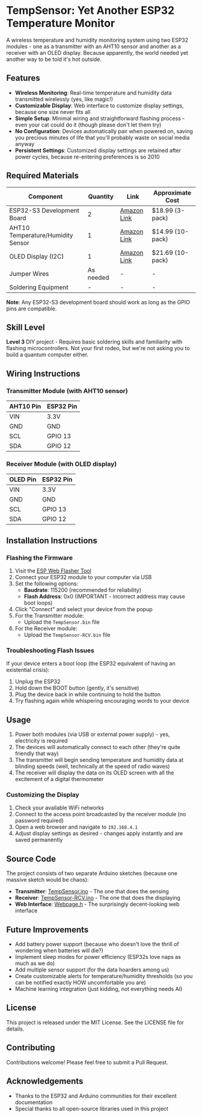 # TempSensor: Yet Another ESP32 Temperature Monitor

A wireless temperature and humidity monitoring system using two ESP32 modules - one as a transmitter with an AHT10 sensor and another as a receiver with an OLED display. Because apparently, the world needed yet another way to be told it's hot outside.



## Features

- **Wireless Monitoring**: Real-time temperature and humidity data transmitted wirelessly (yes, like magic!)
- **Customizable Display**: Web interface to customize display settings, because one size never fits all
- **Simple Setup**: Minimal wiring and straightforward flashing process - even your cat could do it (though please don't let them try)
- **No Configuration**: Devices automatically pair when powered on, saving you precious minutes of life that you'll probably waste on social media anyway
- **Persistent Settings**: Customized display settings are retained after power cycles, because re-entering preferences is so 2010

## Required Materials

| Component | Quantity | Link | Approximate Cost |
|-----------|----------|------|------------------|
| ESP32-S3 Development Board | 2 | [Amazon Link](https://a.co/d/dDLfVQh) | $18.99 (3-pack) |
| AHT10 Temperature/Humidity Sensor | 1 | [Amazon Link](https://a.co/d/9607TRc) | $14.99 (10-pack) |
| OLED Display (I2C) | 1 | [Amazon Link](https://a.co/d/d1oBQb6) | $21.69 (10-pack) |
| Jumper Wires | As needed | - | - |
| Soldering Equipment | - | - | - |

**Note**: Any ESP32-S3 development board should work as long as the GPIO pins are compatible.

## Skill Level

**Level 3** DIY project - Requires basic soldering skills and familiarity with flashing microcontrollers. Not your first rodeo, but we're not asking you to build a quantum computer either.

## Wiring Instructions

### Transmitter Module (with AHT10 sensor)

| AHT10 Pin | ESP32 Pin |
|-----------|-----------|
| VIN | 3.3V |
| GND | GND |
| SCL | GPIO 13 |
| SDA | GPIO 12 |

### Receiver Module (with OLED display)

| OLED Pin | ESP32 Pin |
|----------|-----------|
| VIN | 3.3V |
| GND | GND |
| SCL | GPIO 13 |
| SDA | GPIO 12 |

## Installation Instructions

### Flashing the Firmware

1. Visit the [ESP Web Flasher Tool](https://espressif.github.io/esptool-js/)
2. Connect your ESP32 module to your computer via USB
3. Set the following options:
   - **Baudrate**: 115200 (recommended for reliability)
   - **Flash Address**: 0x0 (IMPORTANT - incorrect address may cause boot loops)
4. Click "Connect" and select your device from the popup
5. For the Transmitter module:
   - Upload the `TempSensor.bin` file
6. For the Receiver module:
   - Upload the `TempSensor-RCV.bin` file

### Troubleshooting Flash Issues

If your device enters a boot loop (the ESP32 equivalent of having an existential crisis):
1. Unplug the ESP32
2. Hold down the BOOT button (gently, it's sensitive)
3. Plug the device back in while continuing to hold the button
4. Try flashing again while whispering encouraging words to your device

## Usage

1. Power both modules (via USB or external power supply) - yes, electricity is required
2. The devices will automatically connect to each other (they're quite friendly that way)
3. The transmitter will begin sending temperature and humidity data at blinding speeds (well, technically at the speed of radio waves)
4. The receiver will display the data on its OLED screen with all the excitement of a digital thermometer

### Customizing the Display

1. Check your available WiFi networks
2. Connect to the access point broadcasted by the receiver module (no password required)
3. Open a web browser and navigate to `192.168.4.1`
4. Adjust display settings as desired - changes apply instantly and are saved permanently

## Source Code

The project consists of two separate Arduino sketches (because one massive sketch would be chaos):

- **Transmitter**: [TempSensor.ino](./Transmitter/TempSensor.ino) - The one that does the sensing
- **Receiver**: [TempSensor-RCV.ino](./Receiver/TempSensor-RCV.ino) - The one that does the displaying
- **Web Interface**: [Webpage.h](./Receiver/webpage.h) - The surprisingly decent-looking web interface

## Future Improvements

- Add battery power support (because who doesn't love the thrill of wondering when batteries will die?)
- Implement sleep modes for power efficiency (ESP32s love naps as much as we do)
- Add multiple sensor support (for the data hoarders among us)
- Create customizable alerts for temperature/humidity thresholds (so you can be notified exactly HOW uncomfortable you are)
- Machine learning integration (just kidding, not everything needs AI)

## License

This project is released under the MIT License. See the LICENSE file for details.

## Contributing

Contributions welcome! Please feel free to submit a Pull Request.

## Acknowledgements

- Thanks to the ESP32 and Arduino communities for their excellent documentation
- Special thanks to all open-source libraries used in this project

